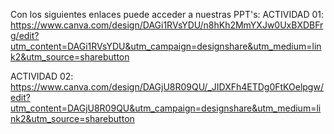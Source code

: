 Con los siguientes enlaces puede acceder a nuestras PPT's:
ACTIVIDAD 01: https://www.canva.com/design/DAGi1RVsYDU/n8hKh2MmYXJw0UxBXDBFrg/edit?utm_content=DAGi1RVsYDU&utm_campaign=designshare&utm_medium=link2&utm_source=sharebutton

ACTIVIDAD 02: https://www.canva.com/design/DAGjU8R09QU/_JIDXFh4ETDg0FtKOelpgw/edit?utm_content=DAGjU8R09QU&utm_campaign=designshare&utm_medium=link2&utm_source=sharebutton
